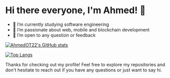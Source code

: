 <h1> Hi there everyone, I'm Ahmed! 👋 </h1>


- 🔭 I’m currently studying software engineering
- 🌱 I’m passionate about web, mobile and blockchain development
- 👯 I’m open to any question or feedback


[![AhmedOT22's GitHub stats](https://github-readme-stats.vercel.app/api?username=AhmedOT22)](https://github.com/AhmedOT22/github-readme-stats)

[![Top Langs](https://github-readme-stats.vercel.app/api/top-langs/?username=AhmedOT22)](https://github.com/AhmedOT22/github-readme-stats)

Thanks for checking out my profile! Feel free to explore my repositories and don't hesitate to reach out if you have any questions or just want to say hi.

